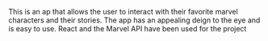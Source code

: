 This is an ap that allows the user to interact with their favorite marvel characters and their stories. The app has an appealing deign to the eye and is easy to use. React and the Marvel API have been used for the project 
